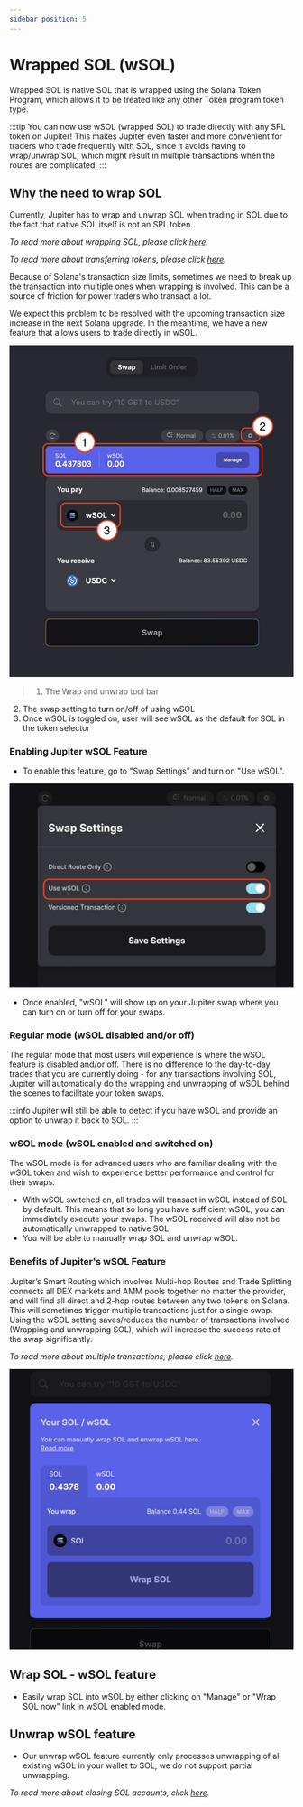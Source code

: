 ```yaml
---
sidebar_position: 5
---
```


# Wrapped SOL (wSOL)

Wrapped SOL is native SOL that is wrapped using the Solana Token Program, which allows it to be treated like any other Token program token type.

:::tip
You can now use wSOL (wrapped SOL) to trade directly with any SPL token on Jupiter!
This makes Jupiter even faster and more convenient for traders who trade frequently with SOL, since it avoids having to wrap/unwrap SOL, which might result in multiple transactions when the routes are complicated.
:::

## Why the need to wrap SOL

Currently, Jupiter has to wrap and unwrap SOL when trading in SOL due to the fact that native SOL itself is not an SPL token. 

*To read more about wrapping SOL, please click [here](https://spl.solana.com/token#wrapping-sol).*

*To read more about transferring tokens, please click [here](https://spl.solana.com/token#transferring-tokens).*

Because of Solana's transaction size limits, sometimes we need to break up the transaction into multiple ones when wrapping is involved. This can be a source of friction for power traders who transact a lot.

We expect this problem to be resolved with the upcoming transaction size increase in the next Solana upgrade. In the meantime, we have a new feature that allows users to trade directly in wSOL. 

![wSOL](wsol.png)

> 1. The Wrap and unwrap tool bar 
2. The swap setting to turn on/off of using wSOL
3. Once wSOL is toggled on, user will see wSOL as the default for SOL in the token selector

### Enabling Jupiter wSOL Feature

- To enable this feature, go to "Swap Settings" and turn on "Use wSOL".

![wSOL2](wsol3.png)

- Once enabled, "wSOL" will show up on your Jupiter swap where you can turn on or turn off for your swaps.

### Regular mode (wSOL disabled and/or off)

The regular mode that most users will experience is where the wSOL feature is disabled and/or off. There is no difference to the day-to-day trades that you are currently doing - for any transactions involving SOL, Jupiter will automatically do the wrapping and unwrapping of wSOL behind the scenes to facilitate your token swaps.

:::info
Jupiter will still be able to detect if you have wSOL and provide an option to unwrap it back to SOL.
:::

### wSOL mode (wSOL enabled and switched on)

The wSOL mode is for advanced users who are familiar dealing with the wSOL token and wish to experience better performance and control for their swaps.

- With wSOL switched on, all trades will transact in wSOL instead of SOL by default. This means that so long you have sufficient wSOL, you can immediately execute your swaps. The wSOL received will also not be automatically unwrapped to native SOL.
- You will be able to manually wrap SOL and unwrap wSOL.

### Benefits of Jupiter's wSOL Feature

Jupiter’s Smart Routing which involves Multi-hop Routes and Trade Splitting connects all DEX markets and AMM pools together no matter the provider, and will find all direct and 2-hop routes between any two tokens on Solana. This will sometimes trigger multiple transactions just for a single swap. Using the wSOL setting saves/reduces the number of transactions involved (Wrapping and unwrapping SOL), which will increase the success rate of the swap significantly.

*To read more about multiple transactions, please click [here](../Integrating-jupiter/additional-guides/jupiter-legacy-transaction#multiple-transactions).*

![wSOL2](wsol2.png)

## Wrap SOL - wSOL feature

- Easily wrap SOL into wSOL by either clicking on "Manage" or "Wrap SOL now" link in wSOL enabled mode.

## Unwrap wSOL feature

- Our unwrap wSOL feature currently only processes unwrapping of all existing wSOL in your wallet to SOL, we do not support partial unwrapping. 

*To read more about closing SOL accounts, click [here](https://spl.solana.com/token#closing-accounts).*